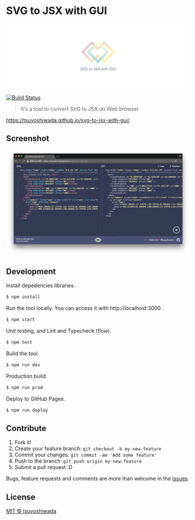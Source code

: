 # SVG to JSX with GUI

![SVG to JSX with GUI](https://raw.githubusercontent.com/tsuyoshiwada/svg-to-jsx-with-gui/artwork/repo-banner.png)

[![Build Status](http://img.shields.io/travis/tsuyoshiwada/svg-to-jsx-with-gui.svg?style=flat-square)](https://travis-ci.org/tsuyoshiwada/svg-to-jsx-with-gui)

> It's a tool to convert SVG to JSX on Web browser.

https://tsuyoshiwada.github.io/svg-to-jsx-with-gui/




## Screenshot

![Screenshot](https://raw.githubusercontent.com/tsuyoshiwada/svg-to-jsx-with-gui/artwork/screenshot.png)


## Development

Install depedencies libraries.

```bash
$ npm install
```

Run the tool locally. You can access it with http://localhost:3000 .

```bash
$ npm start
```

Unit testing, and Lint and Typecheck (flow).

```bash
$ npm test
```

Build the tool.

```bash
$ npm run dev
```

Production build.

```bash
$ npm run prod
```

Deploy to GitHub Pages.

```bash
$ npm run deploy
```




## Contribute

1. Fork it!
1. Create your feature branch: `git checkout -b my-new-feature`
1. Commit your changes: `git commit -am 'Add some feature'`
1. Push to the branch: `git push origin my-new-feature`
1. Submit a pull request :D

Bugs, feature requests and comments are more than welcome in the [issues](https://github.com/tsuyoshiwada/svg-to-jsx-with-gui/issues).




## License

[MIT © tsuyoshiwada](./LICENSE)

